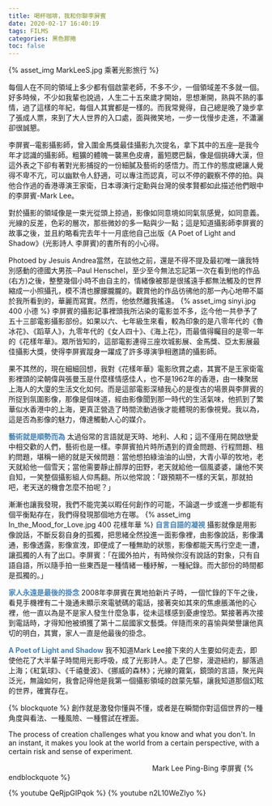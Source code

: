 ```yaml
---
title: 喝杯咖啡，我和你聊李屏賓
date: 2020-02-17 16:40:19
tags: FILMS
categories: 黑色膠捲
toc: false
---
```

{% asset_img MarkLeeS.jpg 乘著光影旅行 %}

每個人在不同的領域上多少都有個啟蒙老師，不多不少，一個領域差不多就一個。好多時候，不少如我輩也說過，人生二十五來歲才開始，思想漸開，熟與不熟的事情，過了這樣的年紀，每個人其實都是一樣的。而我常覺得，自己總是晚了幾步拿了張成人票，來到了大人世界的入口處，面與微笑地，一步一伐慢步走進，不瀟灑卻很誠懇。
<!-- more -->
李屏賓─電影攝影師，曾入圍金馬獎最佳攝影九次提名，拿下其中的五座─是我今年才認識的攝影師。粗獷的體魄一襲黑色皮膚，蓄短腮巴鬍，像是個挑磚大漢，但這外表之下卻有著對光影捕捉的一份細膩及藝術的感悟力。而工作的態度總讓人覺得不卑不亢，可以幽默令人舒適，可以專注而認真，可以不停的觀察不停的拍。與他合作過的香港導演王家衛，日本導演行定勳與台灣的侯孝賢都如此描述他們眼中的李屏賓-Mark Lee。

對於攝影的領域像是一束光從頭上掠過，影像如同意境如同氣氛感覺，如同意義。光線的反差，色彩的層次，那些微妙的多一點與少一點；這是知道攝影師李屏賓的故事之後，並且約略看完去年十一月底他自己出版《A Poet of Light and Shadow》(光影詩人 李屏賓)的書所有的小心得。

Photoed by Jesuis Andrea當然，在談他之前，還是不得不提及最初唯一讓我特別感動的德國大男孩─Paul Henschel，至少至今無法忘記第一次在看到他的作品(右方)之後，整整幾個小時不由自主的，情緒像被那是很搖遠手都無法觸及的世界縮成一小照攝孔，模不清也朦朦朧朧的。觀賞他的作品彷彿他的那一內心地帶不屬於我所看到的，華麗而寫實。然而，他依然離我搖遠。
{% asset_img sinyi.jpg 400 小德 %}
李屏賓的攝影記事裡頭我所沾染的電影並不多，迄今他一共參予了五十三部電影攝影部份。如果以六、七年級生來看，較為印象的是八零年代的《魯冰花》、《蹈草人》，九零年代的《女人四十》、《海上花》，而最值得矚目的是零一年的《花樣年華》。眾所皆知的，這部電影連得三座坎城影展、金馬獎、亞太影展最佳攝影大獎，使得李屏賓蹤身一躍成了許多導演爭相邀請的攝影師。

果不其然的，現在細細回想，我對《花樣年華》電影欣賞之處，其實不是王家衛電影裡頭的梁朝偉與張曼玉是什麼樣情感佳人，也不是1962年的香港，由一棟聚居上海人的大廈的生活文化如何。而是這部電影深植我心的是復古的場景與李屏賓的所捉到氛圍影像，那像是個味道，經由影像聞到那一時代的生活氣味，他抓到了繁華似水香港中的上海，更真正營造了時間流動過後才能體現的影像視覺。我以為，這是否為影像的魅力，傳達觸動人心的媒介。

**<font color=#4682b4>藝術就是順勢而為</font>**
太過俗常的言語就是天時、地利、人和；這不僅用在開啟戀愛中相交歡的人們，藝術也是一樣。李屏賓拍片時所遇到的資金問題、行程問題、租約問題，堪稱一絕的就是天候問題：當他想拍綠油油的山巒，大青小草的牧地，老天就給他一個雪天；當他需要靜止醇厚的田野，老天就給他一個風婆婆，讓他不笑自知，一笑整個攝影組人仰馬翻。所以他常說：「跟預期不一樣的天氣，那就拍吧，老天送的機會怎麼不拍呢？」

漸漸也讓我發現，我們不能完美以暇任何創作的可能，不論退一步或進一步都能有個平衡點存在，我們得發現那個地方在哪。
{% asset_img In_the_Mood_for_Love.jpg 400 花樣年華 %}
**<font color=#4682b4>自言自語的凝視</font>**
攝影就像是用影像說話，不斷反芻自身的孤獨，把思緒全然投進一面影像裡，由影像說話，影像溝通，影像透露，影像宣洩，即便成了一種無助的狀態，影像都能天馬行空走一遭，讓孤獨的人有了出口。李屏賓：「在國外拍片，有時候你沒有說話的對象，只有自語自語，所以隨手拍一些東西是一種情緒一種紓解，一種紀錄。而大部份的時間都是孤獨的。」

**<font color=#4682b4>家人永遠是最後的掛念</font>**
2008年李屏賓在異地拍新片子時，一個忙錄的下午之後，看見手機裡有二十幾通未顯示來電號碼的電話，接著突如其來的焦慮脹滿他的心裡，他一直以為是不是家人發生什麼急事，從未這樣感到憂慮惶恐。緊接著再次接到電話時，才得知他被頒獲了第十二屆國家文藝獎。伴隨而來的喜愉與榮譽讓他真切的明白，其實，家人一直是他最後的掛念。

**<font color=#4682b4>A Poet of Light and Shadow</font>**
我不知道Mark Lee接下來的人生要如何走去，即使他花了大半輩子時間用光影呼吸，成了光影詩人。走了巴黎，漫遊紐約，腳落過上海；《紅氣球》、《千禧曼波》、《挪威的森林》；光線的霧氣，鏡頭的言語，聚光與泛光，無論如何，我會記得他是我第一個攝影領域的啟蒙先驅，讓我知道那個幻眩的世界，確實存在。

{% blockquote %}
創作就是激發你懂與不懂，或者是在瞬間你對這個世界的一種角度與看法、一種風險、一種嘗試在裡面。

The process of creation challenges what you know and what you don't.
In an instant, it makes you look at the world from a certain perspective, 
with a certain risk and sense of experiment.

　　　　　　　　　　　　　　　　　　　　   Mark Lee Ping-Bing 李屏賓
{% endblockquote %}

{% youtube QeRjpGIPqok %}
{% youtube n2L10WeZIyo %}
